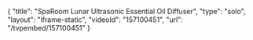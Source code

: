{
    "title": "SpaRoom Lunar Ultrasonic Essential Oil Diffuser",
    "type": "solo",
    "layout": "iframe-static",
    "videoId": "157100451",
    "url": "\/tvpembed\/157100451"
}